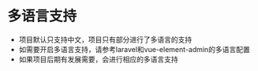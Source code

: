 # 多语言支持
- 项目默认只支持中文，项目只有部分进行了多语言的支持
- 如需要开启多语言支持，请参考laravel和vue-element-admin的多语言配置
- 如果项目后期有发展需要，会进行相应的多语言支持